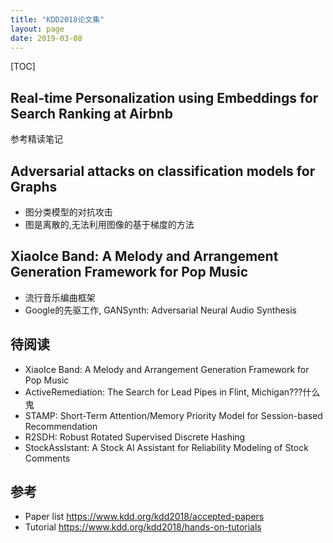 ```yaml
---
title: "KDD2018论文集"
layout: page
date: 2019-03-08
---
```

[TOC]

## Real-time Personalization using Embeddings for Search Ranking at Airbnb
参考精读笔记

## Adversarial attacks on classification models for Graphs
- 图分类模型的对抗攻击
- 图是离散的,无法利用图像的基于梯度的方法

## XiaoIce Band: A Melody and Arrangement Generation Framework for Pop Music
- 流行音乐编曲框架
- Google的先驱工作, GANSynth: Adversarial Neural Audio Synthesis


## 待阅读
- XiaoIce Band: A Melody and Arrangement Generation Framework for Pop Music
- ActiveRemediation: The Search for Lead Pipes in Flint, Michigan???什么鬼
- STAMP: Short-Term Attention/Memory Priority Model for Session-based Recommendation
- R2SDH: Robust Rotated Supervised Discrete Hashing
- StockAssIstant: A Stock AI Assistant for Reliability Modeling of Stock Comments



## 参考
- Paper list <https://www.kdd.org/kdd2018/accepted-papers>
- Tutorial <https://www.kdd.org/kdd2018/hands-on-tutorials>
